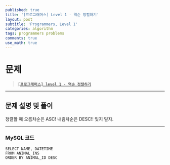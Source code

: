 ```yaml
---
published: true
title: '[프로그래머스] Level 1 - 역순 정렬하기'
layout: post
subtitle: 'Programmers, Level 1'
categories: algorithm
tags: programmers problems
comments: true
use_math: true
---
```


# **문제**

> [`[프로그래머스] level 1 - 역순 정렬하기`](https://school.programmers.co.kr/learn/courses/30/lessons/59035)

---
## **문제 설명 및 풀이**

정렬할 때 오름차순은 ASC! 내림차순은 DESC!! 잊지 말자.

---
### MySQL 코드
```
SELECT NAME, DATETIME
FROM ANIMAL_INS
ORDER BY ANIMAL_ID DESC
```
